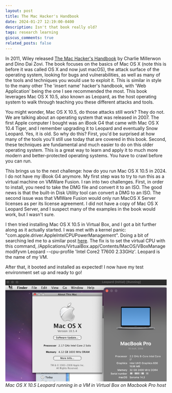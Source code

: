 ```yaml
---
layout: post
title: The Mac Hacker's Handbook
date: 2024-01-27 12:19:00-0400
description: Isn't that book really old?
tags: research learning
giscus_comments: true
related_posts: false
---
```


In 2011, Wiley released [The Mac Hacker's Handbook](https://www.wiley.com/en-us/The+Mac+Hacker%27s+Handbook-p-9781118080337) by Charlie Millerwon and Dino Dai Zovi. The book focuses on the basics of Mac OS X (note this is before it was called OS X and now just macOS), the attack surface of the operating system, looking for bugs and vulnerabilities, as well as many of the tools and techniques you would use to exploit it. This is similar in style to the many other The 'insert name' hacker's handbook, with 'Web Application' being the one I see recommended the most. This book leverages Mac OS X 10.5, also known as Leopard, as the host operating system to walk through teaching you these different attacks and tools.

You might wonder, Mac OS X 10.5, do those attacks still work? They do not. We are talking about an operating system that was released in 2007. The first Apple computer I bought was an iBook G4 that came with Mac OS X 10.4 Tiger, and I remember upgrading it to Leopard and eventually Snow Leopard. Yes, it is old. So why do this? First, you'd be surprised at how many of the tools you'll still use today that are covered in this book. Second, these techniques are fundamental and much easier to do on this older operating system. This is a great way to learn and apply it to much more modern and better-protected operating systems. You have to crawl before you can run.

This brings us to the next challenge: how do you run Mac OS X 10.5 in 2024. I do not have my iBook G4 anymore. My first step was to try to run this as a virtual machine on VMWare Fusion. I ran into two challenges. First, in order to install, you need to take the DMG file and convert it to an ISO. The good news is that the built-in Disk Utility tool can convert a DMG to an ISO. The second issue was that VMWare Fusion would only run MacOS X Server licenses as per its license agreement. I did not have a copy of Mac OS X Leopard Server, and I suspect many of the examples in the book would work, but I wasn't sure.

I then tried installing Mac OS X 10.5 in Virtual Box, and I got a bit further along as it actually started. I was met with a kernel panic: "com.apple.driver.AppleIntelCPUPowerManagement". Doing a bit of searching led me to a similar post [here](https://forums.virtualbox.org/viewtopic.php?t=109476). The fix is to set the virtual CPU with this command, /Applications/VirtualBox.app/Contents/MacOS/VBoxManage modifyvm Leopard --cpu-profile 'Intel Core2 T7600 2.33GHz'. Leopard is the name of my VM.

After that, it booted and installed as expected! I now have my test environment set up and ready to go!

![Leopard](/assets/img/Leopard_Running_VirtualBox.png)
_Mac OS X 10.5 Leopard running in a VM in Virtual Box on Macbook Pro host_
